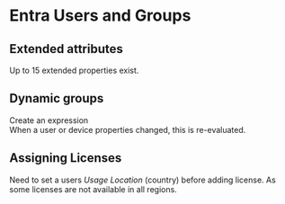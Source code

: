 # Entra Users and Groups 

## Extended attributes 
Up to 15 extended properties exist. 

## Dynamic groups 
Create an expression  
When a user or device properties changed, this is re-evaluated. 

## Assigning Licenses 
Need to set a users *Usage Location* (country) before adding license. As some licenses are not available in all regions. 